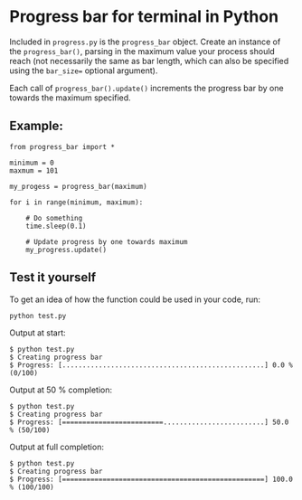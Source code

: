 # Progress bar for terminal in Python

Included in `progress.py` is the `progress_bar` object. Create an instance of the `progress_bar()`, parsing in the maximum value your process should reach (not necessarily the same as bar length, which can also be specified using the `bar_size=` optional argument). 

Each call of `progress_bar().update()` increments the progress bar by one towards the maximum specified. 

## Example:

```python3
from progress_bar import *

minimum = 0
maxmum = 101

my_progess = progress_bar(maximum)

for i in range(minimum, maximum):

    # Do something
    time.sleep(0.1)

    # Update progress by one towards maximum
    my_progress.update()
```

## Test it yourself

To get an idea of how the function could be used in your code, run:

```console
python test.py
```

Output at start:

```console
$ python test.py
$ Creating progress bar
$ Progress: [..................................................] 0.0 % (0/100)
```

Output at 50 % completion:

```console
$ python test.py
$ Creating progress bar
$ Progress: [=========================.........................] 50.0 % (50/100)
```

Output at full completion:

```console
$ python test.py
$ Creating progress bar
$ Progress: [==================================================] 100.0 % (100/100)
```
